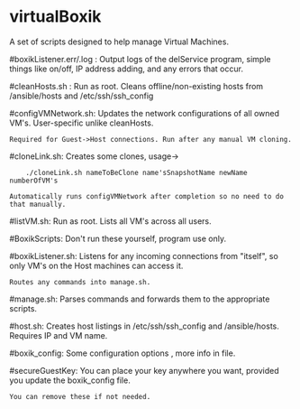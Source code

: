 # virtualBoxik
A set of scripts designed to help manage Virtual Machines.

#boxikListener.err/.log :
	Output logs of the delService program, simple things like on/off, IP address adding, and any errors that occur.
  
#cleanHosts.sh :
	Run as root. Cleans offline/non-existing hosts from /ansible/hosts and /etc/ssh/ssh_config 
  
#configVMNetwork.sh:
	Updates the network configurations of all owned VM's. User-specific unlike cleanHosts. 
	
	Required for Guest->Host connections. Run after any manual VM cloning.
  
  
#cloneLink.sh:
	Creates some clones, usage->
	
		./cloneLink.sh nameToBeClone name'sSnapshotName newName numberOfVM's	
		
	Automatically runs configVMNetwork after completion so no need to do that manually.
  
#listVM.sh:
  	Run as root. Lists all VM's across all users.
  
#BoxikScripts: 
	Don't run these yourself, program use only. 
  
  
#boxikListener.sh:
	Listens for any incoming connections from "itself", so only VM's on the Host machines can access it. 
	
	Routes any commands into manage.sh.
    
#manage.sh:
	Parses commands and forwards them to the appropriate scripts.

#host.sh:
	Creates host listings in /etc/ssh/ssh_config and /ansible/hosts. Requires IP and VM name.
  
#boxik_config:
	Some configuration options , more info in file.

#secureGuestKey:
	You can place your key anywhere you want, provided you update the boxik_config file. 
	
	You can remove these if not needed.
